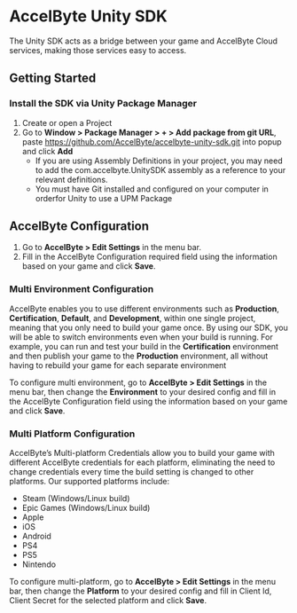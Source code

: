 # AccelByte Unity SDK
The Unity SDK acts as a bridge between your game and AccelByte Cloud services, making those services easy to access.

## Getting Started

### Install the SDK via Unity Package Manager
 1. Create or open a Project
 2. Go to **Window > Package Manager > + > Add package from git URL**, paste https://github.com/AccelByte/accelbyte-unity-sdk.git into popup and click **Add**
    - If you are using Assembly Definitions in your project, you may need to add the com.accelbyte.UnitySDK assembly as a reference to your relevant definitions.
    - You must have Git installed and configured on your computer in orderfor Unity to use a UPM Package

## AccelByte Configuration
 1. Go to **AccelByte > Edit Settings** in the menu bar.
 2. Fill in the AccelByte Configuration required field using the information based on your game and click **Save**.

### Multi Environment Configuration
AccelByte enables you to use different environments such as **Production**, **Certification**, **Default**, and **Development**, within one single project, meaning that you only need to build your game once. By using our SDK, you will be able to switch environments even when your build is running. For example, you can run and test your build in the **Certification** environment and then publish your game to the **Production** environment, all without having to rebuild your game for each separate environment

To configure multi environment, go to **AccelByte > Edit Settings** in the menu bar, then change the **Environment** to your desired config and fill in the AccelByte Configuration field using the information based on your game and click **Save**.

### Multi Platform Configuration
AccelByte’s Multi-platform Credentials allow you to build your game with different AccelByte credentials for each platform, eliminating the need to change credentials every time the build setting is changed to other platforms. Our supported platforms include:
 - Steam (Windows/Linux build)
 - Epic Games (Windows/Linux build) 
 - Apple
 - iOS
 - Android
 - PS4
 - PS5
 - Nintendo

To configure multi-platform, go to **AccelByte > Edit Settings** in the menu bar, then change the **Platform** to your desired config and fill in Client Id, Client Secret for the selected platform and click **Save**.